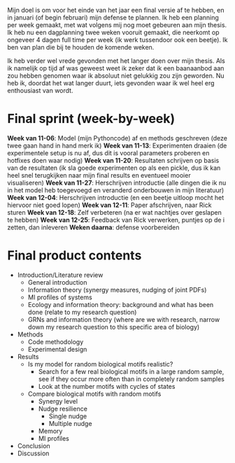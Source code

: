 Mijn doel is om voor het einde van het jaar een final versie af te hebben, en in januari (of begin februari) mijn defense te plannen.
Ik heb een planning per week gemaakt, met wat volgens mij nog moet gebeuren aan mijn thesis.
Ik heb nu een dagplanning twee weken vooruit gemaakt, die neerkomt op ongeveer 4 dagen full time per week (ik werk tussendoor ook een beetje).
Ik ben van plan die bij te houden de komende weken.

Ik heb verder wel vrede gevonden met het langer doen over mijn thesis. 
Als ik namelijk op tijd af was geweest weet ik zeker dat ik een baanaanbod aan zou hebben genomen waar ik absoluut niet gelukkig zou zijn geworden.
Nu heb ik, doordat het wat langer duurt, iets gevonden waar ik wel heel erg enthousiast van wordt.

# Final sprint (week-by-week)

**Week van 11-06**: Model (mijn Pythoncode) af en methods geschreven (deze twee gaan hand in hand merk ik)
**Week van 11-13**: Experimenten draaien (de experimentele setup is nu af, dus dit is vooral parameters proberen en hotfixes doen waar nodig)
**Week van 11-20**: Resultaten schrijven op basis van de resultaten (ik sla goede experimenten op als een pickle, dus ik kan heel snel terugkijken naar mijn final results en eventueel mooier visualiseren)
**Week van 11-27**: Herschrijven introductie (alle dingen die ik nu in het model heb toegevoegd en veranderd onderbouwen in mijn literatuur)
**Week van 12-04**: Herschrijven introductie (en een beetje uitloop mocht het hiervoor niet goed lopen)
**Week van 12-11**: Paper afschrijven, naar Rick sturen
**Week van 12-18**: Zelf verbeteren (na er wat nachtjes over geslapen te hebben)
**Week van 12-25**: Feedback van Rick verwerken, puntjes op de i zetten, dan inleveren
**Weken daarna**: defense voorbereiden 

# Final product contents

* Introduction/Literature review
  * General introduction
  * Information theory (synergy measures, nudging of joint PDFs)
  * MI profiles of systems
  * Ecology and information theory: background and what has been done (relate to my research question)
  * GRNs and information theory (where are we with research, narrow down my research question to this specific area of biology)
* Methods
  * Code methodology
  * Experimental design
* Results
  * Is my model for random biological motifs realistic?
    * Search for a few real biological motifs in a large random sample, see if they occur more often than in completely random samples
    * Look at the number motifs with cycles of states
  * Compare biological motifs with random motifs
    * Synergy level
    * Nudge resilience
      * Single nudge
      * Multiple nudge
    * Memory
    * MI profiles
* Conclusion
* Discussion